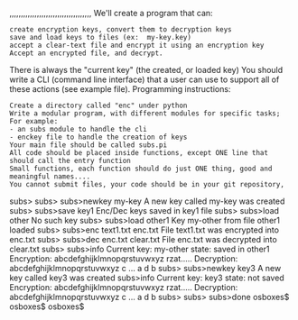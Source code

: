 ,,,,,,,,,,,,,,,,,,,,,,,,,,,,,,,,,,,,
We'll create a program that can:

    create encryption keys, convert them to decryption keys
    save and load keys to files (ex:  my-key.key)
    accept a clear-text file and encrypt it using an encryption key
    Accept an encrypted file, and decrypt.

There is always the "current key"  (the created, or loaded key)
You should write a CLI (command line interface) that a user can use to support all of these actions (see example file).
Programming instructions:

    Create a directory called "enc" under python
    Write a modular program, with different modules for specific tasks; For example:
    - an subs module to handle the cli
    - enckey file to handle the creation of keys
    Your main file should be called subs.pi
    All code should be placed inside functions, except ONE line that should call the entry function
    Small functions, each function should do just ONE thing, good and meaningful names....
    You cannot submit files, your code should be in your git repository,



subs>
subs>
subs>newkey my-key
A new key called my-key was created
subs>
subs>save key1
Enc/Dec keys saved in key1 file
subs>
subs>load other
No such key
subs>
subs>load other1
Key my-other from file other1 loaded
subs>
subs>enc text1.txt enc.txt
File text1.txt was encrypted into enc.txt
subs>
subs>dec enc.txt clear.txt
File enc.txt was decrypted into clear.txt
subs>
subs>info
Current key: my-other
state: saved in other1
Encryption:
  abcdefghijklmnopqrstuvwxyz
  rzat.....
Decryption:
  abcdefghijklmnopqrstuvwxyz
  c ...            a d     b
subs>
subs>newkey key3
A new key called key3 was created
subs>info
Current key: key3
state: not saved
Encryption:
  abcdefghijklmnopqrstuvwxyz
  rzat.....
Decryption:
  abcdefghijklmnopqrstuvwxyz
  c ...            a d     b
subs>
subs>
subs>done
osboxes$
osboxes$
osboxes$







